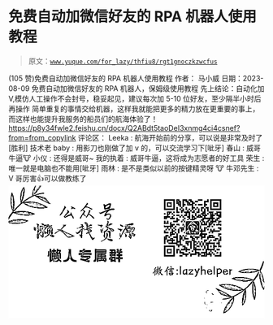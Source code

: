 # 免费自动加微信好友的 RPA 机器人使用教程

> 原文：[`www.yuque.com/for_lazy/thfiu8/rgt1gnoczkzwcfus`](https://www.yuque.com/for_lazy/thfiu8/rgt1gnoczkzwcfus)

<ne-h2 id="4bba522c" data-lake-id="4bba522c"><ne-heading-ext><ne-heading-anchor></ne-heading-anchor><ne-heading-fold></ne-heading-fold></ne-heading-ext><ne-heading-content><ne-text id="u389be2d0">(105 赞)免费自动加微信好友的 RPA 机器人使用教程</ne-text></ne-heading-content></ne-h2> <ne-p id="u8bc1cc91" data-lake-id="u8bc1cc91"><ne-text id="u919feab6">作者： 马小威</ne-text></ne-p> <ne-p id="u45e5382d" data-lake-id="u45e5382d"><ne-text id="u5d20d986">日期：2023-08-09</ne-text></ne-p> <ne-p id="ua055f124" data-lake-id="ua055f124"><ne-text id="u211b0f5c">免费自动加微信好友的 RPA 机器人，保姆级使用教程</ne-text> <ne-text id="u5c969116">先上结论：自动化加 V,模仿人工操作不会封号，稳妥起见，建议每次加 5-10 位好友，至少隔半小时后再操作</ne-text></ne-p> <ne-p id="u659709da" data-lake-id="u659709da"><ne-text id="u3cb9e2f6">简单重复的事情交给机器，这样我就能把更多的精力放在更重要的事上，</ne-text> <ne-text id="u3490f937">而这样也能提升我服务的船员们的航海体验了！</ne-text></ne-p> <ne-p id="uc5d0bae4" data-lake-id="uc5d0bae4">[<ne-text id="u61b5a9d5">https://p8y34fwle2.feishu.cn/docx/Q2ABdt5taoDeI3xnmg4ci4csnef?from=from_copylink</ne-text>](https://p8y34fwle2.feishu.cn/docx/Q2ABdt5taoDeI3xnmg4ci4csnef?from=from_copylink)</ne-p> <ne-hole id="ubf157872" data-lake-id="ubf157872"><ne-card data-card-name="hr" data-card-type="block" id="S347W" data-event-boundary="card"><ne-p id="u6dc9d5ea" data-lake-id="u6dc9d5ea"><ne-text id="ueb6a9382">评论区：</ne-text></ne-p> <ne-p id="ueae7b5c0" data-lake-id="ueae7b5c0"><ne-text id="u67c2eea0">Leeka : 航海开始前的分享，可以说是非常及时了[胜利]</ne-text> <ne-text id="ub36c433d">技术老 baby : 用影刀也刚做了加 v 的，可以交流学习下[呲牙]</ne-text> <ne-text id="u0cf2df6b">春山 : 威哥牛逼🐮</ne-text> <ne-text id="u878d73bc">小仪 : 还得是威哥~</ne-text> <ne-text id="uecb0825e">我的执着 : 威哥牛逼，这将成为志愿者的好工具</ne-text> <ne-text id="uda388aea">荣生 : 唯一就是电脑也不能用[呲牙]</ne-text> <ne-text id="uedce73d7">雨林 : 是不是类似以前的按键精灵呀</ne-text> <ne-text id="u23602eba">🐮 牛邓先生 : V 哥厉害👍可以做教练了</ne-text></ne-p> <ne-p id="uc8faf72d" data-lake-id="uc8faf72d"><ne-card data-card-name="image" data-card-type="inline" id="IQf9w" data-event-boundary="card">![](img/894d30a529e7c37bcd3392323c99941c.png)  <ne-hole id="u5f6b6eba" data-lake-id="u5f6b6eba"><ne-card data-card-name="hr" data-card-type="block" id="K86Ku" data-event-boundary="card"></ne-card></ne-hole></ne-card></ne-p></ne-card></ne-hole>